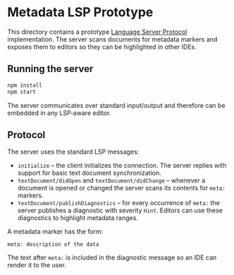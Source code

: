# Metadata LSP Prototype

This directory contains a prototype [Language Server Protocol](https://microsoft.github.io/language-server-protocol/) implementation. The server scans documents for metadata markers and exposes them to editors so they can be highlighted in other IDEs.

## Running the server

```bash
npm install
npm start
```

The server communicates over standard input/output and therefore can be embedded in any LSP‑aware editor.

## Protocol

The server uses the standard LSP messages:

* `initialize` – the client initializes the connection. The server replies with support for basic text document synchronization.
* `textDocument/didOpen` and `textDocument/didChange` – whenever a document is opened or changed the server scans its contents for `meta:` markers.
* `textDocument/publishDiagnostics` – for every occurrence of `meta:` the server publishes a diagnostic with severity `Hint`. Editors can use these diagnostics to highlight metadata ranges.

A metadata marker has the form:

```
meta: description of the data
```

The text after `meta:` is included in the diagnostic message so an IDE can render it to the user.
